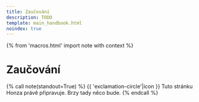 ```yaml
---
title: Zaučování
description: TODO
template: main_handbook.html
noindex: true
---
```


{% from 'macros.html' import note with context %}

# Zaučování

{% call note(standout=True) %}
  {{ 'exclamation-circle'|icon }} Tuto stránku Honza právě připravuje. Brzy tady něco bude.
{% endcall %}


<!-- {#

"Junior in Company" advice
https://docs.google.com/document/d/1ZSSfAOcWYYkzmcr0uc-oSc8cUfqnI60ha5l7-9iEecs/edit
Dariin článek o tom, co má dělat junior v práci, jak se chovat, jak řešit věci. Možná je to celá oblast, kterou by se dalo zabývat?

vytvaret content pro HR, aspon par kapitol, pak popremyslet o realnem ebooku na prodej

https://ivanahuckova.medium.com/my-first-month-at-grafana-b37c792a6d0a

Zaučování juniorů na dálku
- https://facebook.com/groups/344184902617292?view=permalink&id=1240941002941673&ref=m_notif&notif_t=group_comment
- https://www.linkedin.com/posts/ivanasediva_zvednihlavu-activity-6725699712546086912-H2Lc
- https://facebook.com/groups/1433255106738353?view=permalink&id=3475441759186334&ref=m_notif&notif_t=feedback_reaction_generic
- https://facebook.com/groups/201628346516017?view=permalink&id=3642102962468521&ref=m_notif&notif_t=feedback_reaction_generic
- https://facebook.com/groups/193575630828729?view=permalink&id=1606689372850674&comment_id=1607466436106301&notif_t=group_comment&notif_id=1603709185566805&ref=m_notif
- https://www.linkedin.com/posts/honzajavorek_juniors-onboarding-remote-activity-6729000879594250240-O2xm

Ale obecně je asi nejsložitější zaučit nováčka z tohoto důvodu: často se mu/jí totiž věnují specialisté, kteří se kvůli tomu, že se jim věnují, nemohou věnovat např. vývoji a tomu, kde jsou potřeba. Což je ale s věcí samotnou spojená a je více aktuální (více vidět) hlavně v menších organizacích. Proto si myslím, že mají lepší šanci najít nováčci ve větších firmách, které mají na jejich zaškolení zdroje. Teď si ale budu trochu protiřečit, ale u nás, před čtyřmi lety po založení to bylo přesně naopak: na studentech (tehdy moc jiných juniorů na trhu nebylo) jsme "vyrostli"...

Udělat průzkum ve firmách jak pracuji s juniory a co je pro ne důležité - nasharovat všude a tím zjistit kam zaměřit svůj marketing a produkt
- Iveta Woffová se nabídla, že mi pomůže (convo v emailu)
- Smitio https://blog.smitio.com/pruzkumy

Junior Job Description Template
https://weworkremotely.com/remote-job-description-template

Průvodce pro HR juniory
https://www.startupjobs.cz/vzdelavani/pruvodce-hr-nejen-pro-juniory

Research - zjistit co sleduji recruiteři
- https://raawards.cz/kategorie/recruiter-roku (partneři akce!)
- Všechny tyhle lidi přidat na LI https://raawards.cz/porota
- https://recruitment.academy/cz/
- https://lovec-hlav.cz/
- https://www.hardyn.cz/hr-vecer-9-na-tema-jak-najit-a-zaujmout-ajtaky/
- https://www.vimvic.cz/hr-vecer
- https://zezivotarecruiterky.com/
- https://www.hrnews.cz/
- https://www.lisummit2020.com/
- https://www.lisummit2020.com/lisummit-2019/
- https://www.facebook.com/groups/1433255106738353/permalink/3430717720325405/?__cft__[0]=AZUb3V1rxjwNTaHTqUF_KgCRHP6zM-T1128Ly3-mMy0ejIQ6q5GnsAYQ3ctnbNtBMtia3ACex4qUttfFISoW_wacKRR5HfuCGmpqss1bFfxhIPBk1g_v72huD4aME6ER0Sn9c99YnvDFRYQhaqADGVCTnjIu5rK3tF9k6HjpMcRFFsadO8tXCBO-X2GmwXUFzrSkoquarqdKtLxkUqVoXCSW&__tn__=%2CO%2CP-R
- https://www.facebook.com/groups/344184902617292/permalink/1227020074333766/?__cft__[0]=AZVQudpgdvvQzwLGq23oHGqJ3ejyJ1_7ykNQb6CM8Tg-oNnudRLwt2yt5eCwCwKrbaqkTvQc5PJFiRu08uQMLkhEOsFzCE4myB1mIL3eMm_RwlWMWr3M9us-FFrzVpp6C6N_bPPxNQKtn50VdRNRn9n9Vj2cu3dWK72kwdSyMrw7I1Ui-G288pDNazh5WOrWxAxiuS1ts_2M1swVwnUUKj0Z&__tn__=%2CO%2CP-R

Příručka pro HR / recruitery o tom jak hledat a najimat juniory, jak dělat diverzitu v týmu, cele tohle vysvětlit, jak je potom školit, ...

Jak juniory najímat
https://twitter.com/sahbi_mohamed/status/1298298733004836869

Začít psát helpku pro firmy a dat ji Open Source, ale ze za ni lidi muzou zaplatit v ebook podobě
Prodávám experience!!! Inzerát checkbox na newsletter a FB group a e-book kde bude sepsány cely moje školení a když zaškrtnuto všechno tak to bude za 6k

Firma pošle kandidátovi PDF s popisem přijímacího procesu a očekávání
https://markmcgranaghan.com/lessons-from-stripe

companies page
https://github.com/honzajavorek/junior.guru/issues/5

https://lovec-hlav.cz/pracovni-inzerat/
https://lovec-hlav.cz/prvni-pomoc-pro-pracovni-inzeraty/

"We don't hire the best technical talent, we hire nice people. We don't want any brilliant jerks, we don't care how good you are. We used to hire people nobody else would hire. Once you invest in their education, in their growth, once you give them the support they need, they just do the best job they can."
https://www.youtube.com/watch?t=3515&v=l3s5p1cEU9I

„Většina matek chce dál pokračovat. Často se samy ozvou, jestli pro ně něco máme, a vždycky máme. Pokaždé existuje nějaký malý projekt, který jim můžeme dát. Nebo chodí školit juniory. Ony jsou nadšené, my jsme nadšení,“
https://denikn.cz/279531/koncici-sefka-slevomatu-muzi-si-me-na-jednanich-pletli-s-obsluhou-zeny-se-podcenuji-a-boji-se-selhani/?cst=91370c7fe392f469f161d9e86d3e151e0e237c39
Žiju v bublině online světa nebo e-commerce a tam se to strašně mění. Některé inzeráty jsou vyloženě pro ženy na mateřské, a to včetně manažerských pozicí. Firmy si dnes uvědomují, jaká je situace na trhu práce a že je pro ně hodnotnější někdo zkušený, byť na částečný úvazek, než někdo, kdo si to tam celý den odsedí, ale zkušenosti nemá. Už se neděje takové to: „Hele, tu nebudem brát, té je osmadvacet.“

Jak vypadá dobry inzerát
https://twitter.com/dhh/status/1224413636900225024
https://m.signalvnoise.com/basecamp-is-hiring-a-front-end-programmer/

Senior vs junior
https://tomasvotruba.com/blog/2020/03/02/we-do-not-need-senior-developers-we-need-senior-code-bases/
http://antirez.com/news/112

Newbie versus acronyms
https://twitter.com/emmabostian/status/1245038719234723840

https://handbook.glitch.me/

proc chteji diverzitu
vedej proc to chtej? nemusi se to vysvetlovat? chci mit casem vysvetlovaci stranku pro firmy, kde budu chtit rozsirit trh o firmy, ktere jeste nevedi, ze chteji juniory nebo diverzitu. zatim chci ale jen prodat firmam, ktere to vedi, ale zatim neinzeruji, nebo inzeruji jinde

Ad junioři na remote - dobře adaptační plány, videa v zaškolení, propojení s ostatními nováčky, pravidla na Wikipedia, dedikovaný buddy pro nováčka, příručka zaměstnance a pravidelné cally s týmem a manažerem.

Zkratky při onboardingu
https://twitter.com/emmabostian/status/1293093657336336384

https://jacobian.org/2021/mar/29/mailbag-junior-candidates/

Frontendisti o tom jak firma má pracovat s juniorama
https://www.youtube.com/watch?v=2wP62AA7E4U

https://terkins.notion.site/af73d05c18924234b893bf51dfca3eb6

Jak mentorovat?
https://www.reddit.com/r/cscareerquestions/comments/k57hor/how_do_you_mentor_younger_developer/

Doporučení pro firmy do příručky
https://discord.com/channels/769966886598737931/788826407412170752/842321313766703134

DEBUNKNOUT MÝTUS ŽE JUNIOR ODEJDE PO ZAUČENÍ
- https://www.facebook.com/groups/junior.guru/permalink/501500764106869/?comment_id=501739954082950&reply_comment_id=502329524023993
- junior je clovek kterej nema na trhu zadnou hodnotu a nema znamy a je celkove ztracenej
- ty mu das sanci a naucis ho neco a poskytnes mu "rodinu", tedy firmu, kde prcacuje
- jak moc je pravdepodobny, ze junior po 50 pohovorech bude mit chut odejit jinam, az se zauci? nikdo nechce hledat praci nebo menit praci, neni to fun, zvlast kdyz mas jeste PTSD z minulyho hledani
- pokud ti junior odejde a neni to jeden z mnoha, ale je to nejaky pozorovany jev, je neco spatne v ty firme
- junior se tam neciti dobre, nema prostor pro rozvoj, lidi se mu nevenujou, nema dostatecny platovy rust... duvodu muze byt hodne, ale proste najmutim juniora to nekonci, pokud z nej chci vychovat plnohodnotnyho clena tymu, nesmim krome buseni hard skills zapomenout na to z nej toho hodnotnyho clena delat, davat mu sanci, nejakej karierni postup mu umoznit

Hiring příliš mnoha juniorů
https://overcast.fm/+bb8HdUWAw

suhr - komunita, onboarding, atd.
https://suhr.cz/

https://blog.freelo.cz/pruzkum-mezi-programatory-penize-nejsou-vse/

Stáže
https://overcast.fm/+xIxcqzDHU

Jak psát inzeráty
https://overcast.fm/+jo_mqfdP4

Firmy se zaměřují na hardskilly ale měly by na softskilly, citace griši, 5:30, už nemáme psát inzeráty ale máme lidi učit
https://overcast.fm/+xIxcs6j2E

https://milavotradovec.cz/blog/pairing-makes-better-interviews-than-leetcode/

https://rainofterra.com/interview-theater-f2d749353422

https://lovec-hlav.cz/recruitment-pro-startupy-strategie/

https://www.dragos.com/blog/what-to-expect-when-interviewing-at-dragos/

https://www.seznamzpravy.cz/clanek/tech-technologie-bydlet-v-cesku-s-nemeckym-platem-portal-pro-ajtaky-to-umi-zaridit-183623

https://mamajob.online/

https://twitter.com/sarah_edo/status/1429097168598487041

The tradeoff between inclusivity and predictive value
https://jacobian.org/2021/nov/10/wst-inclusivity-vs-predictive-value/

Firmy a juniori
https://discord.com/channels/769966886598737931/864434067968360459/910498058054295632

zadání pro juniora
https://discord.com/channels/769966886598737931/788826407412170752/916443586302738432

Onboarding klíčové slovo

https://www.bbc.com/worklife/article/20210727-the-rise-of-never-ending-job-interviews

https://www.linkedin.com/company/juniorguru/?miniCompanyUrn=urn%3Ali%3Afs_miniCompany%3A26218444&lipi=urn%3Ali%3Apage%3Ad_flagship3_detail_base%3BW%2BTGSmpeRdm8GpGaqIV5qQ%3D%3D&licu=urn%3Ali%3Acontrol%3Ad_flagship3_detail_base-actor_container&lici=O7ADcu7gR3m55xYYUZ5X2w%3D%3D

Příběhy juniorů a další content
https://www.linkedin.com/in/lucietvrdikova?miniProfileUrn=urn%3Ali%3Afs_miniProfile%3AACoAAAP3cMQB6Z0KS11itMTIOss5Q1J0OCTXkaQ&lipi=urn%3Ali%3Apage%3Ad_flagship3_feed%3BW7foSSxuQ22w8P4HHf9X%2Bg%3D%3D

1-1 touchbase template, vysvětlit 1:1

https://tomasvotruba.com/blog/2020/03/02/we-do-not-need-senior-developers-we-need-senior-code-bases/

Hire juniors for a stronger team
https://twitter.com/forrestbrazeal/status/1357042473537789952

Nothing makes me document how things work like adding someone junior to the project.
https://twitter.com/masonavines/status/1357208708699336705

tipy na co se zaměřit když chci najímat juniory
https://www.youtube.com/watch?v=GB31aubcjno

Nabrali jsme juniory a zůstávají Krejčíková, rekvalifikovani
https://overcast.fm/+PlKEKBLco/05:25

omg celý kanál zaučování a MMMMM

vygooglit psychological safety



OLGA - u me na disku v documents archive junior.guru olga, fotky původních zápisků



VLÁKNO CO BY MĚLI UMĚT NAŠI KLIENTI

Som v zlej IT bubline momentálne, no všetci riešia okolo mňa iba juniorov a switcherov a nikto sa nestará o nás seniorov. Neviem nájsť žiadne rady/podcasty, články, no aj my máme svoje problémy (v spojení s juniormi).

Vo svojej firme som mala už viac než 34 juniorov a celkovo ma to teda riadne vyčerpalo psychicky aj mentálne, že už nemám silu vôbec.

1. Ako, formu a kedy sa im venovať - nie je príjemné, keď si človek programuje a musí odbiehať niekomu radiť
2. Párové programovanie - to fakt funguje? ak aj áno, mňa osobne to nebaví , neznášam, keď sa na mňa niekto pozerá ako niečo robím a aby niekto pozeral 2 hodiny, ako googlim a debugujem - ja to teda obkecávať nebudem a čo im to dá? okopírujú môj štýl riešenia úloh?
3. Už po toľkých skúsenostiach nikoho mentorovať nechcem, IT komunite som už dala viac než dosť a niekedy ma už úplne vytáčajú tie základné otázky a vravím si, že ako to, že takúto vec ten človek nevie?
4. Lepšie je pre mňa mať v tíme niekoho, kto už dosť toho vie, hoci je junior, len nemá skutočné pracovné skúsenosti, ale sám si pár apiek už zbúchal a má nakódené toho dosť.
5. Ak tým ľuďom hneď neporadím a nevenujem sa im, čo robia medzitým? Mám skúsenosti, že s tým fakt nepohnú a pozerajú na ten kód a nespravia veľa.
6. Trvá to celú večnosť, nemôžem v práci dať juniorom odbavovať veci z backlogu.
7. Aké tasky im dať robiť? ľahké tasky sa mi minú na projektoch po 14 dňoch, všetko má nejaký deadline - ak to nie je korporát alebo vývoj produktu a dá sa im nejaká nepodostatná featura.
8. Čo robiť s tým, ak sa niekoho kód uplne zahodi? Videla som, že tých ludí to ničí, ak ja ich kód celý vymažem, že ich práca bola zahodená.
9. Code review - je super, ale keď už mi zaberá 160 hodín mesačne na 2 ludoch, nepríde mi to efektívne.
10. Niekedy ma úplne už vytáča, keď niekto povie, ja to neviem, to som nerobil a podobne a snaha vygoogliť si, je to nulová mi príde. Všetkým rovno posielam už UTFG, lebo aj googliť je predsa skill, ktorý sa treba naučiť.
11. Niekde sa stala asi chyba v zaúčaní juniorov, ale mnohí odo mňa v posledných rokoch čakali, že keď nevedia, im ten kód napíšem, nadiktujem alebo im pošlem kus kódu, ako to robiť. To odo mňa nikto nikdy neuvidí a nedostane. Maximálne ľudí navigujem na error hlášku, dávam im kľúčové slová, čo si dogoogliť, ale kód komplet im nenapíšem, ani keby mi za to ešte platia.

Z toho mi vychádza, že pre juniora je fakt najlepšie:
1. pracovať v korporáte - kde sa ten malý výkon stratí a je šanca, že sú tam interné projekty
2. pracovať na vývoji produktu/startupu, ktorý už má investíciu a môžu si tam robiť menšie veci pomaly bez stresu z deadlinov.
https://www.linkedin.com/feed/update/urn:li:activity:6935536686349094913/

-----

Je to samozřejmě rant vyhořelé SSSSS, ale přijde mi zajímavý číst to jako seznam věci, co se čeká.

Ostatně MMMMM to má teď podobně s ABC.

-----

Ano, mám zkušenost s pomáháním na Pyladies 🙂 Ale to je dost omezená zkušenost, protože skoro nikdy nesleduju ty lidi dál v jejich cestě, a také motivace účastnic jsou různé, spíš málokdy je to career switch z ne-it do it (ideálně programování). Těch pár lidí, se kterými jsem v kontaktu, to buď dalo víceméně samo (šly řteba studovat VŠ), nebo to programování dělají spíš jen okrajově při jiné práci.

Má za sebou pracovní zkušenost s C#. Absolvoval několik kurzů Pythonu. V praktickém projektu, který loni dělal, měl tuším pyqt. Takže by člověk čekal, že bude aspoň trochu umět OOP. No a zrovna včera jsme řešili konstruktor a ukládání dat do atributů objektu. Je už jen úsměvná náhoda, že XYZ jako zástupce jejích problémů uvedla také metody a konstruktory, tak jsem to v mém textu rovnou převzal. To není o tom, že člověku vysvětlíš rozdíl mezi konstruktorem a metodou a je to vyřešené, asi jako jsi uvedl tvoji zkušenost s css prioritami. To je o tom, že když tápeš u metod a konstruktoru, tak jsi úplně v hajzlu a neschopen práce s oop. A u ABC jsem si uvědomil, jaké to jsou pak stresy. Ten člověk ani neví, na co se zeptat. Když projdeme spolu kód, tak mi odkýve, že tomu rozumí, protože tady vidí if a tam for a to zná, ale pak zjistím, že vlastně netuší, kudy tam tečou data v proměnných a atributech. Nebo že jeho mentální model je založen na podobnosti názvů proměnných.
Zaučoval jsem do programování už asi deset lidí (ve větší či menší míře) a nikdy jsem nemusel vysvětlovat toho tolik, jako ABC. Když jsme probrali nějskou problematiku izolovaně, tak to lidi pochopili a dál s tím pracovali. S ABC jsem probral mockování v testech před měsícem, a teď z toho byl zase v hajzlu. A ještě se zlobil, že mu to nechci vysvětlit a nechám ho v tom se smažit. Protože jsem předpokládal, že když už jsme to dělali, tak to teď nebude problém a nechám mu čas se nad tím zamyslet. Tento komunikační šum a celkově komunikaci se ale snažím už řešit.
A jestli XYZ a další někteří lidi v klubu jsou na tom. podobně, tak je to fakt jiné těsto, než co průměrný it pracovník očekává od samouka. Samouků mám skoro všechny v týmu. I já jsem samouk, na VŠ jsem šel až potom, co jsem uměl PHP, C a SQL. Tohle vůbec není o rozdílech mezi VŠ a ne-VŠ.
Narazili jsme i na to, že v podstatě nejsou materiály vhodné pro úplné začátečníky. Něco, jako když je wikipidie ve verzi simple english. Naučse je nakonec asi nejlepší, ale pokrývá jen malou část. Nedivím se, že po absolvování i nškolika kurzů, tutorialů a buhvíčeho lidi nesplňují základní očekávání od "samouka".
Takže v JG klubu řekneme lidem s nula znalostmi, že do it se dá přejít, a pak se na tomhle spálí. A pak je politujeme, jak jsou na ně v práci zlí.

-----

Samozřejmě v obou případech je rozpor mezi očekáváním a realitou a určitě je potřeba i edukovat zaměstnavatele, ale to nechám @honza Javorek hlavně. 😉

řeším to (opět) i díky podcastu, do kterýho mě pozvali, protože ten je pro HR případně majitele firem, kteří lidi najímají sami…


„Jenom si nedokážu představit jak to vůbec probíhá, když tě někam příjmou například na front-end developera a nebo python developera“

#} -->
